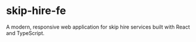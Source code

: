 # skip-hire-fe
A modern, responsive web application for skip hire services built with React and TypeScript.
